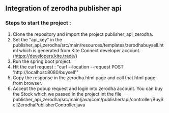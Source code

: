 ## Integration of zerodha publisher api

### Steps to start the project : 
1. Clone the repository and import the project publisher_api_zerodha.
2. Set the "api_key" in the publisher_api_zerodha/src/main/resources/templates/zerodhabuysell.html which is generated from Kite Connect developer account.(https://developers.kite.trade/)
3. Run the spring boot project.
4. Hit the curl request : "curl --location --request POST 'http://localhost:8080/buysell'"
5. Copy the response in the zerodha.html page and call that html page from browser.
6. Accept the popup request and login into zerodha account. You can buy the Stock which we passed in the project int the file publisher_api_zerodha/src/main/java/com/publisher/api/controller/BuySellZerodhaPublisherController.java
